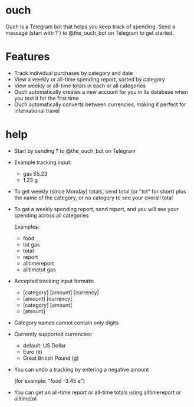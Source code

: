 # ouch
Ouch is a Telegram bot that helps you keep track of spending.  Send a message (start with ? ) to @the_ouch_bot on Telegram to get started.
# Features
- Track individual purchases by category and date
- View a weekly or all-time spending report, sorted by category
- View weekly or all-time totals in each or all categories
- Ouch automatically creates a new account for you in its database when you text it for the first time
- Ouch automatically converts between currencies, making it perfect for international travel

# help
* Start by sending ? to @the_ouch_bot on Telegram
* Example tracking input:
    - gas 65.23
    - 1.23 g
* To get weekly (since Monday) totals, send total (or "tot" for short) plus the name of the category, or no category to see your overall total
* To get a weekly spending report, send report, and you will see your spending across all categories
    
    Examples:
    - food 
    - tot gas
    - total
    - report
    - alltimereport
    - alltimetot gas
* Accepted tracking input formats:
   * [category] [amount] [currency]
   * [amount] [currency]
   * [category] [amount]
   * [amount] 
* Category names cannot contain only digits 
* Currently supported currencies: 
    - default: US Dollar
    - Euro (e)
    - Great British Pound (g)
* You can undo a tracking by entering a negative amount

    (for example: "food -3.45 e")
* You can get an all-time report or all-time totals using alltimereport or alltimetot
